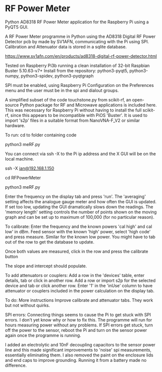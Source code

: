 # RF Power Meter

Python AD8318 RF Power Meter application for the Raspberry Pi using a PyQT5 GUI.

A RF Power Meter programme in Python using the AD8318 Digital RF Power Detector pcb by made by SV1AFN, communicating with the Pi using SPI.
Calibration and Attenuator data is stored in a sqlite database.

https://www.sv1afn.com/en/products/ad8318-digital-rf-power-detector.html

Tested on Raspberry Pi3b running a clean installation of 32-bit Raspbian Buster 5.10.63-v7+
Install from the repository: python3-pyqt5, python3-numpy, python3-spidev, python3-pyqtgraph

SPI must be enabled, using Raspberry Pi Configuration on the Preferences menu and the user must be in the spi and dialout groups.

A simplified subset of the code touchstone.py from scikit-rf, an open-source Python package for RF and Microwave applications is included here.  This was necessary for Raspberry Pi without having to install the full scikit-rf, since this appears to be incompatible with PiOS 'Buster'.  It is used to import 's2p' files in a suitable format from NanoVNA-F_V2 or similar hardware.

To run:
cd to folder containing code

python3 meRF.py

You can connect via ssh -X to the Pi ip address and the X GUI will be on the local machine.

ssh -X ian@192.168.1.150

<enter password>
  
cd RFPowerMeter
  
python3 meRF.py

Enter the frequency on the display tab and press 'run'.
The 'averaging' setting affects the analogue gauge meter and how often the GUI is updated.  If set too low, updating the GUI dramatically slows down the readings.
The 'memory length' setting controls the number of points shown on the moving graph and can be set up to maximum of 100,000 (for no particular reason).

To calibrate:
Enter the frequency and the known powers 'cal high' and cal low' in dBm.  Feed sensor with the known 'high' power, select 'high code' and press measure.  Similar for the known low power.
You might have to tab out of the row to get the database to update.

Once both values are measured, click in the row and press the calibrate button

The slope and intercept should populate.

To add attenuators or couplers:
Add a row in the 'devices' table, enter details, tab or click in another row.
Add a row or import s2p for the selected device and tab or click another row.
Enter '1' in the 'inUse' column to have attenuator or couplers included in the power calculation on the display tab.

To do:
More instructions
Improve calibrate and attenuator tabs.  They work but not without quirks.

SPI errors:
Connecting things seems to cause the Pi to get stuck with SPI errors.  I don't yet know why or how to fix this.  The programme will run for hours measuring power without any problems.  If SPI errors get stuck, turn off the power to the sensor, reboot the Pi and turn on the sensor power again once the programme is running.

I added an electrolytic and 10nF decoupling capacitors to the sensor power line and this made significant improvements to 'noise' spi measurements, essentially eliminating them.  I also removed the paint on the enclosure lids and end caps to improve grounding.  Running it from a battery made no difference.
